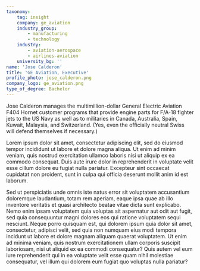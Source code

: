 ```yaml
---
taxonomy:
    tag: insight
    company: ge_aviation
    industry_group:
        - manufacturing
        - technology
    industry:
        - aviation-aerospace
        - airlines-aviation
    university_bg: ''
name: 'Jose Calderon'
title: 'GE Aviation, Executive'
profile_photo: jose_calderon.png
company_logo: ge_aviation.png
type_of_degree: Bachelor
---
```


Jose Calderon manages the multimillion-dollar General Electric Aviation F404 Hornet customer programs that provide engine parts for F/A-18 fighter jets to the US Navy as well as to militaries in Canada, Australia, Spain, Kuwait, Malaysia, and Switzerland. (Yes, even the officially neutral Swiss will defend themselves if necessary.)

Lorem ipsum dolor sit amet, consectetur adipiscing elit, sed do eiusmod tempor incididunt ut labore et dolore magna aliqua. Ut enim ad minim veniam, quis nostrud exercitation ullamco laboris nisi ut aliquip ex ea commodo consequat. Duis aute irure dolor in reprehenderit in voluptate velit esse cillum dolore eu fugiat nulla pariatur. Excepteur sint occaecat cupidatat non proident, sunt in culpa qui officia deserunt mollit anim id est laborum.

Sed ut perspiciatis unde omnis iste natus error sit voluptatem accusantium doloremque laudantium, totam rem aperiam, eaque ipsa quae ab illo inventore veritatis et quasi architecto beatae vitae dicta sunt explicabo. Nemo enim ipsam voluptatem quia voluptas sit aspernatur aut odit aut fugit, sed quia consequuntur magni dolores eos qui ratione voluptatem sequi nesciunt. Neque porro quisquam est, qui dolorem ipsum quia dolor sit amet, consectetur, adipisci velit, sed quia non numquam eius modi tempora incidunt ut labore et dolore magnam aliquam quaerat voluptatem. Ut enim ad minima veniam, quis nostrum exercitationem ullam corporis suscipit laboriosam, nisi ut aliquid ex ea commodi consequatur? Quis autem vel eum iure reprehenderit qui in ea voluptate velit esse quam nihil molestiae consequatur, vel illum qui dolorem eum fugiat quo voluptas nulla pariatur?